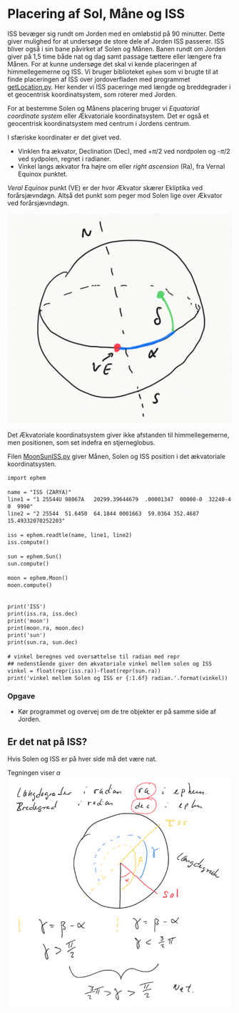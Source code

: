 # Placering af Sol, Måne og ISS
ISS bevæger sig rundt om Jorden med en omløbstid på 90 minutter. Dette giver mulighed for at undersøge de store dele af Jorden ISS passerer. ISS bliver også i sin bane påvirket af Solen og Månen. Banen rundt om Jorden giver på 1,5 time både nat og dag samt passage tættere eller længere fra Månen. For at kunne undersøge det skal vi kende placeringen af himmellegemerne og ISS. Vi bruger biblioteket ```ephem``` som vi brugte til at finde placeringen af ISS over jordoverfladen med programmet [getLocation.py](/pythonFiler/getLocation.py). Her kender vi ISS paceringe med længde og breddegrader i et geocentrisk koordinatsystem, som roterer med Jorden.

For at bestemme Solen og Månens placering bruger vi *Equatorial coordinate system* eller Ækvatoriale koordinatsystem. Det er også et geocentrisk koordinatsystem med centrum i Jordens centrum.

I sfæriske koordinater er det givet ved.
* Vinklen fra ækvator, Declination (Dec), med +$\pi$/2 ved nordpolen og -$\pi$/2 ved sydpolen, regnet i radianer.
* Vinkel langs ækvator fra højre om eller *right ascension* (Ra), fra Vernal Equinox punktet.

*Veral Equinox* punkt (VE) er der hvor Ækvator skærer Ekliptika ved forårsjævndøgn. Altså det punkt som peger mod Solen lige over Ækvator ved forårsjævndøgn.

![Ækvatorial koordinatsystem](/materiale/billeder/ECS.png)

Det Ækvatoriale koordinatsystem giver ikke afstanden til himmellegemerne, men positionen, som set indefra en stjerneglobus.


Filen [MoonSunISS.py](/pythonFiler/MoonSunISS.py) giver Månen, Solen og ISS position i det ækvatoriale koordinatsysten.

```
import ephem

name = "ISS (ZARYA)"
line1 = "1 25544U 98067A   20299.39644679  .00001347  00000-0  32240-4 0  9990"
line2 = "2 25544  51.6450  64.1844 0001663  59.0364 352.4687 15.49332070252203"

iss = ephem.readtle(name, line1, line2)
iss.compute()

sun = ephem.Sun()
sun.compute()

moon = ephem.Moon()
moon.compute()


print('ISS')
print(iss.ra, iss.dec)
print('moon')
print(moon.ra, moon.dec)
print('sun')
print(sun.ra, sun.dec)

# vinkel beregnes ved oversættelse til radian med repr
## nedenstående giver den ækvatoriale vinkel mellem solen og ISS
vinkel = float(repr(iss.ra))-float(repr(sun.ra))
print('vinkel mellem Solen og ISS er {:1.6f} radian.'.format(vinkel))
```

### Opgave
* Kør programmet og overvej om de tre objekter er på samme side af Jorden.

## Er det nat på ISS?
Hvis Solen og ISS er på hver side må det være nat.

Tegningen viser $\alpha$
![Nat på ISS](/materiale/billeder/nat.png)
